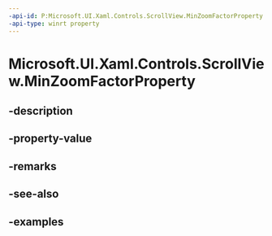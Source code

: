 ```yaml
---
-api-id: P:Microsoft.UI.Xaml.Controls.ScrollView.MinZoomFactorProperty
-api-type: winrt property
---
```


# Microsoft.UI.Xaml.Controls.ScrollView.MinZoomFactorProperty

<!--
public static Windows.UI.Xaml.DependencyProperty MinZoomFactorProperty { get; }
-->


## -description

## -property-value

## -remarks

## -see-also

## -examples


